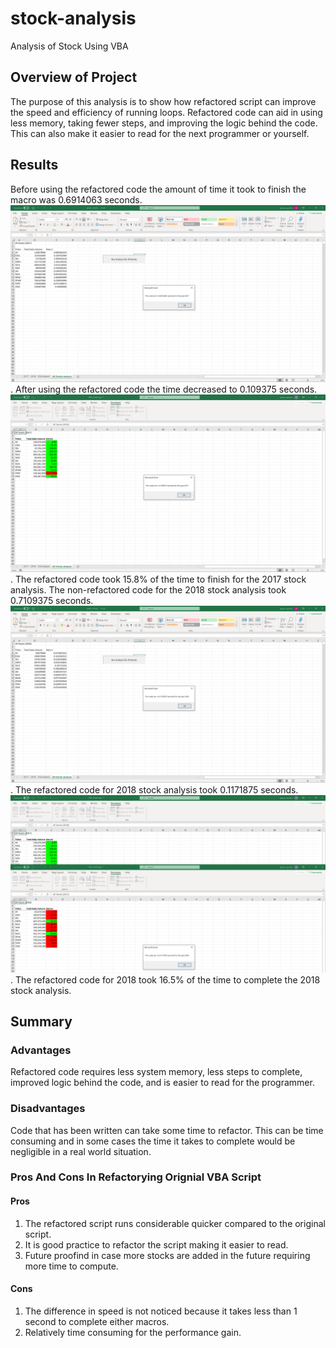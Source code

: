 # stock-analysis
Analysis of Stock Using VBA
## Overview of Project
The purpose of this analysis is to show how refactored script can improve the speed and efficiency of running loops. Refactored code can aid in using less memory, taking fewer steps, and improving the logic behind the code. This can also make it easier to read for the next programmer or yourself.
## Results
Before using the refactored code the amount of time it took to finish the macro was 0.6914063 seconds. ![Non-Refactored Code 2017](https://raw.githubusercontent.com/damansandhu/stock-analysis/main/Resources/VBA_Challenge_2017_non_refactored.png).
After using the refactored code the time decreased to 0.109375 seconds. ![Refactored Code 2017](https://raw.githubusercontent.com/damansandhu/stock-analysis/main/Resources/VBA_Challenge_2017.png).
The refactored code took 15.8% of the time to finish for the 2017 stock analysis.
The non-refactored code for the 2018 stock analysis took 0.7109375 seconds. ![Non-Refactored Code 2018](https://raw.githubusercontent.com/damansandhu/stock-analysis/main/Resources/VBA_Challenge_2018_non_refactored.png).
The refactored code for 2018 stock analysis took 0.1171875 seconds. ![Refactored Code 2018](https://raw.githubusercontent.com/damansandhu/stock-analysis/main/Resources/VBA_Challenge_2018.png).
The refactored code for 2018 took 16.5% of the time to complete the 2018 stock analysis.
## Summary
### Advantages
Refactored code requires less system memory, less steps to complete, improved logic behind the code, and is easier to read for the programmer.
### Disadvantages
Code that has been written can take some time to refactor. This can be time consuming and in some cases the time it takes to complete would be negligible in a real world situation.
### Pros And Cons In Refactorying Orignial VBA Script
#### Pros
1. The refactored script runs considerable quicker compared to the original script. 
2. It is good practice to refactor the script making it easier to read. 
3. Future proofind in case more stocks are added in the future requiring more time to compute.
#### Cons
1. The difference in speed is not noticed because it takes less than 1 second to complete either macros. 
2. Relatively time consuming for the performance gain.
